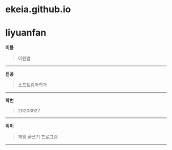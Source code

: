 # ekeia.github.io
# liyuanfan
**이름**<br/>
>이원범<br/>
---
**전공**<br/>
>소프트웨어학과<br/>
---
**학번**<br/>
>20203927<br/>
---
**취미**<br/>
>게임 글쓰기 프로그램
---
